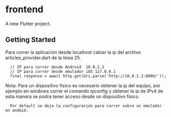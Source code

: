 # frontend

A new Flutter project.

## Getting Started

Para correr la aplicación desde localhost cabiar la ip del archivo articles_provider.dart
de la linea 25.


      // IP para correr desde Android  10.0.2.2
      // IP para correr desde emulador iOS 127.0.0.1
      final response = await http.get(Uri.parse('http://10.0.2.2:8000/'));
Nota: Para un dispositivo fisico es necesario obtener la ip del equipo, por ejemplo en windows
      correr el comando ipconfig y obtener la ip de IPv4 de esta manera se podra tener acceso desde un
      dispositivo fisico.

      Por default se deja la configuración para correr sobre un emulador en andoid.
      

